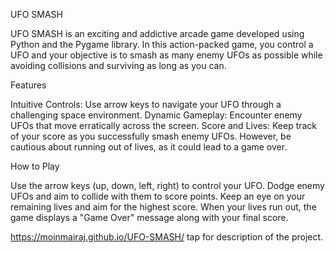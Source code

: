 UFO SMASH

UFO SMASH is an exciting and addictive arcade game developed using Python and the Pygame library. In this action-packed game, you control a UFO and your objective is to smash as many enemy UFOs as possible while avoiding collisions and surviving as long as you can.

Features

Intuitive Controls: Use arrow keys to navigate your UFO through a challenging space environment.
Dynamic Gameplay: Encounter enemy UFOs that move erratically across the screen.
Score and Lives: Keep track of your score as you successfully smash enemy UFOs. However, be cautious about running out of lives, as it could lead to a game over.

How to Play

Use the arrow keys (up, down, left, right) to control your UFO.
Dodge enemy UFOs and aim to collide with them to score points.
Keep an eye on your remaining lives and aim for the highest score.
When your lives run out, the game displays a "Game Over" message along with your final score.

https://moinmairaj.github.io/UFO-SMASH/ tap for description of the project.
